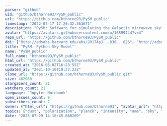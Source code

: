 ```yaml
---
parser: "github"
uid: "github/bthorne93/PySM_public"
url: "https://github.com/bthorne93/PySM_public"
timestamp: "2022-07-17 17:20:32.363671"
description: "PySM: Software for simulating the Galactic microwave sky"
avatar: "https://avatars.githubusercontent.com/u/16899444?v=4"
repo_url: "https://github.com/bthorne93/PySM_public"
doi: ["http://adsabs.harvard.edu/abs/2017ApJ...838...82S", "http://adsabs.harvard.edu/abs/2017MNRAS.469.2821T", "https://ui.adsabs.harvard.edu/abs/2017ascl.soft04007T/abstract"]
title: "PySM: Python Sky Model"
name: "PySM_public"
full_name: "bthorne93/PySM_public"
html_url: "https://github.com/bthorne93/PySM_public"
created_at: "2016-08-02T16:23:55Z"
updated_at: "2021-10-10T19:27:22Z"
clone_url: "https://github.com/bthorne93/PySM_public.git"
size: 462988
stargazers_count: 21
watchers_count: 21
language: "Jupyter Notebook"
open_issues_count: 9
subscribers_count: 7
owner: {"html_url": "https://github.com/bthorne93", "avatar_url": "https://avatars.githubusercontent.com/u/16899444?v=4", "login": "bthorne93", "type": "User"}
topics: ["dust", "polarization", "planck", "intensity", "ame", "sky", "cmb"]
date: "2023-07-29 14:18:45.668269"
---
```

